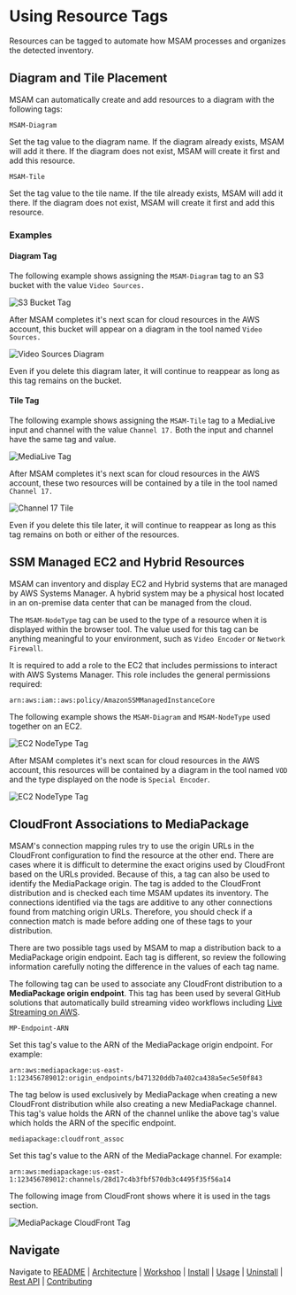 # Using Resource Tags

Resources can be tagged to automate how MSAM processes and organizes the detected inventory.

## Diagram and Tile Placement

MSAM can automatically create and add resources to a diagram with the following tags:

`MSAM-Diagram`

Set the tag value to the diagram name. If the diagram already exists, MSAM will add it there. If the diagram does not exist, MSAM will create it first and add this resource.

`MSAM-Tile`

Set the tag value to the tile name. If the tile already exists, MSAM will add it there. If the diagram does not exist, MSAM will create it first and add this resource.

### Examples

#### Diagram Tag

The following example shows assigning the `MSAM-Diagram` tag to an S3 bucket with the value `Video Sources.` 

![S3 Bucket Tag](images/S3-diagram-tag.png)

After MSAM completes it's next scan for cloud resources in the AWS account, this bucket will appear on a diagram in the tool named `Video Sources.`

![Video Sources Diagram](images/video-sources-diagram-tag.png)

Even if you delete this diagram later, it will continue to reappear as long as this tag remains on the bucket.

#### Tile Tag

The following example shows assigning the `MSAM-Tile` tag to a MediaLive input and channel with the value `Channel 17.` Both the input and channel have the same tag and value.

![MediaLive Tag](images/tile-tag-input-channel.png)

After MSAM completes it's next scan for cloud resources in the AWS account, these two resources will be contained by a tile in the tool named `Channel 17.`

![Channel 17 Tile](images/tag-generated-tile.png)

Even if you delete this tile later, it will continue to reappear as long as this tag remains on both or either of the resources.

## SSM Managed EC2 and Hybrid Resources

MSAM can inventory and display EC2 and Hybrid systems that are managed by AWS Systems Manager. A hybrid system may be a physical host located in an on-premise data center that can be managed from the cloud.

The `MSAM-NodeType` tag can be used to the type of a resource when it is displayed within the browser tool. The value used for this tag can be anything meaningful to your environment, such as `Video Encoder` or `Network Firewall`.

It is required to add a role to the EC2 that includes permissions to interact with AWS Systems Manager. This role includes the general permissions required: 

`arn:aws:iam::aws:policy/AmazonSSMManagedInstanceCore`

The following example shows the `MSAM-Diagram` and `MSAM-NodeType` used together on an EC2.

![EC2 NodeType Tag](images/ec2-nodetype.png)

After MSAM completes it's next scan for cloud resources in the AWS account, this resources will be contained by a diagram in the tool named `VOD` and the type displayed on the node is `Special Encoder`.

![EC2 NodeType Tag](images/ec2-diagram-nodetype.png)

## CloudFront Associations to MediaPackage

MSAM's connection mapping rules try to use the origin URLs in the CloudFront configuration to find the resource at the other end. There are cases where it is difficult to determine the exact origins used by CloudFront based on the URLs provided. Because of this, a tag can also be used to identify the MediaPackage origin. The tag is added to the CloudFront distribution and is checked each time MSAM updates its inventory. The connections identified via the tags are additive to any other connections found from matching origin URLs. Therefore, you should check if a connection match is made before adding one of these tags to your distribution.

There are two possible tags used by MSAM to map a distribution back to a MediaPackage origin endpoint. Each tag is different, so review the following information carefully noting the difference in the values of each tag name.

The following tag can be used to associate any CloudFront distribution to a **MediaPackage origin endpoint**. This tag has been used by several GitHub solutions that automatically build streaming video workflows including [Live Streaming on AWS](https://github.com/awslabs/live-stream-on-aws). 

`MP-Endpoint-ARN`

Set this tag's value to the ARN of the MediaPackage origin endpoint. For example:

`arn:aws:mediapackage:us-east-1:123456789012:origin_endpoints/b471320ddb7a402ca438a5ec5e50f843`

The tag below is used exclusively by MediaPackage when creating a new CloudFront distribution while also creating a new MediaPackage channel. This tag's value holds the ARN of the channel unlike the above tag's value which holds the ARN of the specific endpoint.

`mediapackage:cloudfront_assoc`

Set this tag's value to the ARN of the MediaPackage channel. For example:

`arn:aws:mediapackage:us-east-1:123456789012:channels/28d17c4b3fbf570db3c4495f35f56a14`

The following image from CloudFront shows where it is used in the tags section.

![MediaPackage CloudFront Tag](images/mediapackage-cloudfront-tag.png)


## Navigate

Navigate to [README](../README.md) | [Architecture](https://docs.aws.amazon.com/solutions/latest/media-services-application-mapper/architecture-overview.html) |  [Workshop](WORKSHOP.md) | [Install](https://docs.aws.amazon.com/solutions/latest/media-services-application-mapper/automated-deployment.html) | [Usage](https://docs.aws.amazon.com/solutions/latest/media-services-application-mapper/using-the-browser-application.html) | [Uninstall](https://docs.aws.amazon.com/solutions/latest/media-services-application-mapper/uninstall-the-solution.html) | [Rest API](REST_API.md) | [Contributing](../CONTRIBUTING.md)
